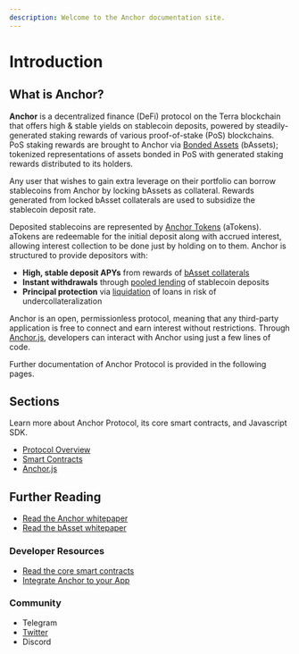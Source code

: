 ```yaml
---
description: Welcome to the Anchor documentation site.
---
```


# Introduction

## What is Anchor?

**Anchor** is a decentralized finance \(DeFi\) protocol on the Terra blockchain that offers high & stable yields on stablecoin deposits, powered by steadily-generated staking rewards of various proof-of-stake \(PoS\) blockchains. PoS staking rewards are brought to Anchor via [Bonded Assets](protocol/bonded-assets-bassets/) \(bAssets\); tokenized representations of assets bonded in PoS with generated staking rewards distributed to its holders.

Any user that wishes to gain extra leverage on their portfolio can borrow stablecoins from Anchor by locking bAssets as collateral. Rewards generated from locked bAsset collaterals are used to subsidize the stablecoin deposit rate.

Deposited stablecoins are represented by [Anchor Tokens](protocol/money-market/) \(aTokens\). aTokens are redeemable for the initial deposit along with accrued interest, allowing interest collection to be done just by holding on to them. Anchor is structured to provide depositors with:

* **High, stable deposit APYs** from rewards of [bAsset collaterals](protocol/money-market/#borrowing-terra-stablecoins)
* **Instant withdrawals** through [pooled lending](protocol/money-market/#depositing-terra-stablecoins) of stablecoin deposits
* **Principal protection** via [liquidation](protocol/liquidations.md) of loans in risk of undercollateralization

Anchor is an open, permissionless protocol, meaning that any third-party application is free to connect and earn interest without restrictions. Through [Anchor.js](developers/anchor.js.md), developers can interact with Anchor using just a few lines of code.

Further documentation of Anchor Protocol is provided in the following pages.

## Sections

Learn more about Anchor Protocol, its core smart contracts, and Javascript SDK.

* [Protocol Overview](protocol/overview.md)
* [Smart Contracts](smart-contracts/deployed-contracts.md)
* [Anchor.js](developers/anchor.js.md)

## Further Reading

* [Read the Anchor whitepaper](https://anchorprotocol.com/docs/anchor-v1.1.pdf)
* [Read the bAsset whitepaper](https://anchorprotocol.com/docs/The_bAsset_Protocol.pdf)

### Developer Resources

* [Read the core smart contracts](https://github.com/Anchor-Protocol)
* [Integrate Anchor to your App](developers/anchor.js.md)

### Community

* Telegram
* [Twitter](https://twitter.com/anchor_protocol)
* Discord


